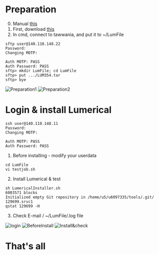 # Preparation
0. Manual [this](https://drive.google.com/file/d/1Dfvzk2XCij7xsMjAPPVNzH4izbnAWXy5/view?usp=sharing)
1. First, download [this](https://drive.google.com/file/d/1XDkycp9DfaUTwRdZWeE8WMffhltzRYry/view?usp=sharing) 
2. In cmd, connect to tawwania, and put it to ~/LumFile 
```
sftp user@140.110.148.22
Password:
Changing MOTP:

Auth MOTP: PASS
Auth Password: PASS
sftp> mkdir LumFile; cd LumFile
sftp> put .../LUM354.tar 
sftp> bye
```
![Preparation1](https://imgur.com/J6e7d9g.jpg)
![Preparation2](https://imgur.com/M5dBhEL.jpg)

# Login & install Lumerical
```
ssh user@140.110.148.11
Password:
Changing MOTP:

Auth MOTP: PASS
Auth Password: PASS
```
1. Before installing - modify your userdata
```
cd LumFile
vi testjob.sh
```
2. Install Lumerical & test
```
sh LumericalInstaller.sh
6003571 blocks
Initialized empty Git repository in /home/u5/u6097335/tools/.git/
129699.srvc1
qstat 129699 -H
```
3. Check E-mail / ~/LumFile/.log file

![login](https://imgur.com/wY4nxV5.jpg)
![BeforeInstall](https://imgur.com/n5LaMHe.jpg)
![Install&check](https://imgur.com/I8EvrWs.jpg)

# That's all
